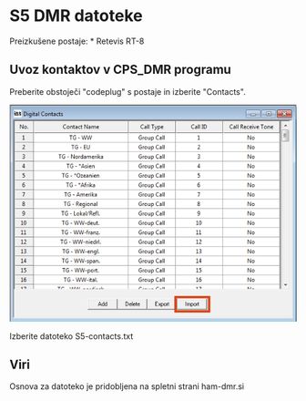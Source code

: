 # S5 DMR datoteke

Preizkušene postaje:
    * Retevis RT-8



## Uvoz kontaktov v CPS_DMR programu

Preberite obstoječi "codeplug" s postaje in izberite "Contacts".

![Import](files/import.png)

Izberite datoteko S5-contacts.txt



## Viri

Osnova za datoteko je pridobljena na spletni strani ham-dmr.si
